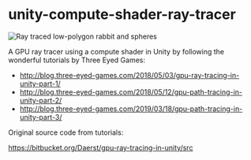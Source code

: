 # unity-compute-shader-ray-tracer

![Ray traced low-polygon rabbit and spheres](https://github.com/superdump/unity-compute-shader-ray-tracer/raw/master/screenshots/20190516-Unity-Compute-Ray-Trace-10-Bunny.PNG)

A GPU ray tracer using a compute shader in Unity by following the wonderful tutorials by Three Eyed Games:

- http://blog.three-eyed-games.com/2018/05/03/gpu-ray-tracing-in-unity-part-1/
- http://blog.three-eyed-games.com/2018/05/12/gpu-path-tracing-in-unity-part-2/
- http://blog.three-eyed-games.com/2019/03/18/gpu-path-tracing-in-unity-part-3/

Original source code from tutorials:

https://bitbucket.org/Daerst/gpu-ray-tracing-in-unity/src
